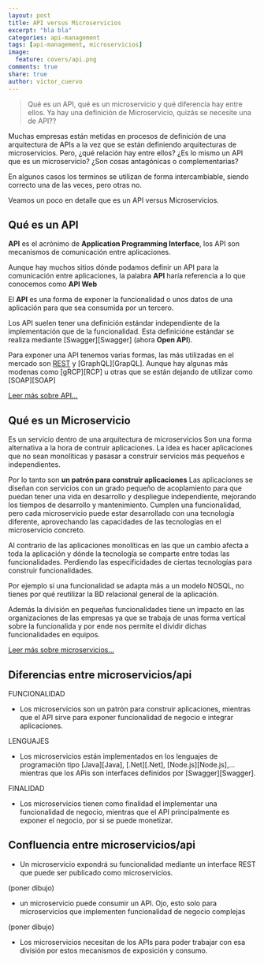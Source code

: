 ```yaml
---
layout: post
title: API versus Microservicios
excerpt: "bla bla"
categories: api-management
tags: [api-management, microservicios]
image:
  feature: covers/api.png
comments: true
share: true
author: victor_cuervo
---
```


> Qué es un API, qué es un microservicio y qué diferencia hay entre ellos.
Ya hay una definición de Microservicio, quizás se necesite una de API??


Muchas empresas están metidas en procesos de definición de una arquitectura de APIs a la vez que se están definiendo arquitecturas de microservicios. Pero, ¿qué relación hay entre ellos? ¿Es lo mismo un API que es un microservicio? ¿Son cosas antagónicas o complementarias?

En algunos casos los terminos se utilizan de forma intercambiable, siendo correcto una de las veces, pero otras no.

Veamos un poco en detalle que es un API versus Microservicios.

## Qué es un API

**API** es el acrónimo de **Application Programming Interface**, los API son mecanismos de comunicación entre aplicaciones.

Aunque hay muchos sitios dónde podamos definir un API para la comunicación entre aplicaciones, la palabra **API** haría referencia a lo que conocemos como **API Web**

El **API** es una forma de exponer la funcionalidad o unos datos de una aplicación para que sea consumida por un tercero.

Los API suelen tener una definición estándar independiente de la implementación que de la funcionalidad. Esta definicióne estándar se realiza mediante [Swagger][Swagger] (ahora **Open API**).

Para exponer una API tenemos varias formas, las más utilizadas en el mercado son [REST][REST] y [GraphQL][GrapQL]. Aunque hay algunas más modenas como [gRCP][RCP] u otras que se están dejando de utilizar como [SOAP][SOAP]



[Leer más sobre API...][QueEsAPI]


## Qué es un Microservicio

Es un servicio dentro de una arquitectura de microservicios
Son una forma alternativa a la hora de contruir aplicaciones. La idea es hacer aplicaciones que no sean monolíticas y pasasar a construir servicios más pequeños e independientes.

Por lo tanto son **un patrón para construir aplicaciones**
Las aplicaciones se diseñan con servicios con un grado pequeño de acoplamiento para que puedan tener una vida en desarrollo y despliegue independiente, mejorando los tiempos de desarrollo y mantenimiento. Cumplen una funcionalidad, pero cada microservicio puede estar desarrollado con una tecnología diferente, aprovechando las capacidades de las tecnologías en el microservicio concreto.

Al contrario de las aplicaciones monolíticas en las que un cambio afecta a toda la aplicación y dónde la tecnología se comparte entre todas las funcionalidades. Perdiendo las especificidades de ciertas tecnologías para construir funcionalidades.

Por ejemplo si una funcionalidad se adapta más a un modelo NOSQL, no tienes por qué reutilizar la BD relacional general de la aplicación.


Además la división en pequeñas funcionalidades tiene un impacto en las organizaciones de las empresas ya que se trabaja de unas forma vertical sobre la funcionalida y por ende nos permite el dividir dichas funcionalidades en equipos.

[Leer más sobre microservicios...][QueSonMicroservicios]


## Diferencias entre microservicios/api

FUNCIONALIDAD
* Los microservicios son un patrón para construir aplicaciones, mientras que el API sirve para exponer funcionalidad de negocio e integrar aplicaciones.

LENGUAJES
* Los microservicios están implementados en los lenguajes de programación tipo [Java][Java], [.Net][.Net], [Node.js][Node.js],... mientras que los APis son interfaces definidos por [Swagger][Swagger].

FINALIDAD
* Los microservicios tienen como finalidad el implementar una funcionalidad de negocio, mientras que el API principalmente es exponer el negocio, por si se puede monetizar.


## Confluencia entre microservicios/api

* Un microservicio expondrá su funcionalidad mediante un interface REST que puede ser publicado como microservicios.

(poner dibujo)

* un microservicio puede consumir un API. Ojo, esto solo para microservicios que implementen funcionalidad de negocio complejas

(poner dibujo)

* Los microservicios necesitan de los APIs para poder trabajar con esa división por estos mecanismos de exposición y consumo.











[QueSonMicroservicios]: {{site.url}}/microservicios/que-son-los-microservicios/
[QueEsAPI]:
[Swagger]:
[REST]:
[GraphQL]:
